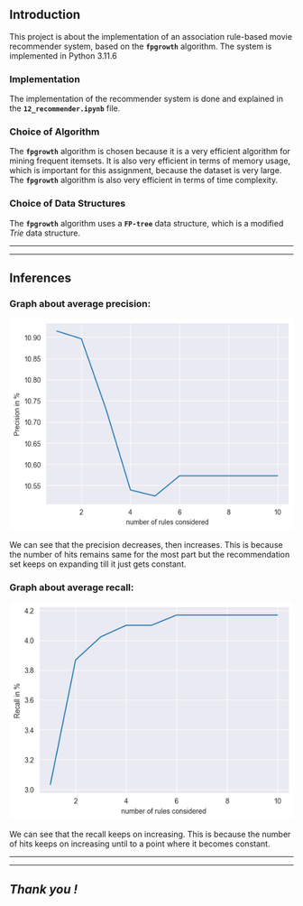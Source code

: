 ## **Introduction**
This project is about the implementation of an association rule-based movie recommender system, based on the **`fpgrowth`** algorithm. The system is implemented in Python 3.11.6

### Implementation
The implementation of the recommender system is done and explained in the **`12_recommender.ipynb`** file.

### Choice of Algorithm
The **`fpgrowth`** algorithm is chosen because it is a very efficient algorithm for mining frequent itemsets. It is also very efficient in terms of memory usage, which is important for this assignment, because the dataset is very large. The **`fpgrowth`** algorithm is also very efficient in terms of time complexity.  

### Choice of Data Structures
The **`fpgrowth`** algorithm uses a **`FP-tree`** data structure, which is a modified *Trie* data structure.

***
***

## **Inferences**

### **Graph about average precision**: 
![](/prec.png)

We can see that the precision decreases, then increases. This is because the number of hits remains same for the most part but the recommendation set keeps on expanding till it just gets constant.

### **Graph about average recall**:
![](/recall.png)

We can see that the recall keeps on increasing. This is because the number of hits keeps on increasing until to a point where it becomes constant.


***
***

## ***Thank you !***
